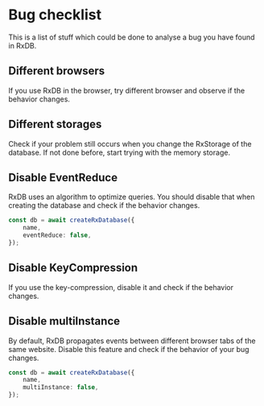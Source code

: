 # Bug checklist

This is a list of stuff which could be done to analyse a bug you have found in RxDB.


## Different browsers

If you use RxDB in the browser, try different browser and observe if the behavior changes.

## Different storages

Check if your problem still occurs when you change the RxStorage of the database.
If not done before, start trying with the memory storage.

## Disable EventReduce

RxDB uses an algorithm to optimize queries. 
You should disable that when creating the database and check if the behavior changes.

```ts
const db = await createRxDatabase({
    name,
    eventReduce: false,
});
```

## Disable KeyCompression

If you use the key-compression, disable it and check if the behavior changes.

## Disable multiInstance

By default, RxDB propagates events between different browser tabs of the same website. Disable this feature and check if the behavior of your bug changes.

```ts
const db = await createRxDatabase({
    name,
    multiInstance: false,
});
```
